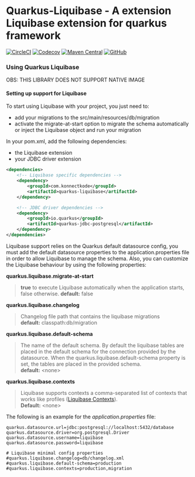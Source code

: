 # Quarkus-Liquibase - A extension Liquibase extension for quarkus framework

[![CircleCI](https://img.shields.io/circleci/build/github/konnectkode/quarkus-liquibase?style=for-the-badge)](https://circleci.com/gh/konnectkode/quarkus-liquibase)
[![Codecov](https://img.shields.io/codecov/c/github/konnectkode/quarkus-liquibase?style=for-the-badge)](https://codecov.io/gh/konnectkode/quarkus-liquibase)
[![Maven Central](https://img.shields.io/maven-central/v/com.konnectkode/quarkus-liquibase?style=for-the-badge)](https://search.maven.org/artifact/com.konnectkode/quarkus-liquibase/1.0.0.CR2/jar)
[![GitHub](https://img.shields.io/github/license/konnectkode/quarkus-liquibase?style=for-the-badge)]((https://www.apache.org/licenses/LICENSE-2.0))

### Using Quarkus Liquibase

OBS: THIS LIBRARY DOES NOT SUPPORT NATIVE IMAGE

#### Setting up support for Liquibase

To start using Liquibase with your project, you just need to: 

* add your migrations to the src/main/resources/db/migration
* activate the migrate-at-start option to migrate the schema automatically or inject the Liquibase object and run your migration

In your pom.xml, add the following dependencies:

* the Liquibase extension
* your JDBC driver extension

```xml
<dependencies>
    <!-- Liquibase specific dependencies -->
    <dependency>
        <groupId>com.konnectkode</groupId>
        <artifactId>quarkus-liquibase</artifactId>
    </dependency>

    <!-- JDBC driver dependencies -->
    <dependency>
        <groupId>io.quarkus</groupId>
        <artifactId>quarkus-jdbc-postgresql</artifactId>
    </dependency>
</dependencies>
```

Liquibase support relies on the Quarkus default datasource config, you must add the default datasource properties to the application.properties file in order to allow Liquibase to manage the schema. Also, you can customize the Liquibase behaviour by using the following properties:

**quarkus.liquibase.migrate-at-start**  
> **true**  to execute Liquibase automatically when the application starts, false otherwise.
> **default:** false

**quarkus.liquibase.changelog**
> Changelog file path that contains the liquibase migrations  
> **default:** classpath:db/migration

**quarkus.liquibase.default-schema**
> The name of the default schema. By default the liquibase tables are placed in the default schema for the connection provided by the datasource.
> When the quarkus.liquibase.default-schema property is set, the tables are placed in the provided schema.  
> **default:** \<none>

**quarkus.liquibase.contexts**
> Liquibase supports contexts a comma-separated list of contexts that works like profiles ([Liquibase Contexts](https://www.liquibase.org/documentation/contexts.html)).  
> **Default:** \<none>

The following is an example for the *application.properties* file:

```properties
quarkus.datasource.url=jdbc:postgresql://localhost:5432/database
quarkus.datasource.driver=org.postgresql.Driver
quarkus.datasource.username=liquibase
quarkus.datasource.password=liquibase

# Liquibase minimal config properties
#quarkus.liquibase.changelog=db/changelog.xml
#quarkus.liquibase.default-schema=production
#quarkus.liquibase.contexts=production,migration
```